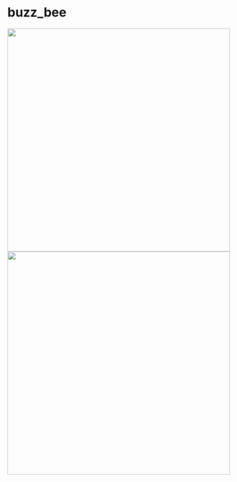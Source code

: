 # buzz_bee

<img  src="https://user-images.githubusercontent.com/97854457/184511956-da7f0763-9524-42a7-93aa-96747480e4c5.jpeg" height="500" />    <img  src="https://user-images.githubusercontent.com/97854457/184511955-22e08fdd-f513-4836-a07a-86c144dec3ee.jpeg" height="500" />



